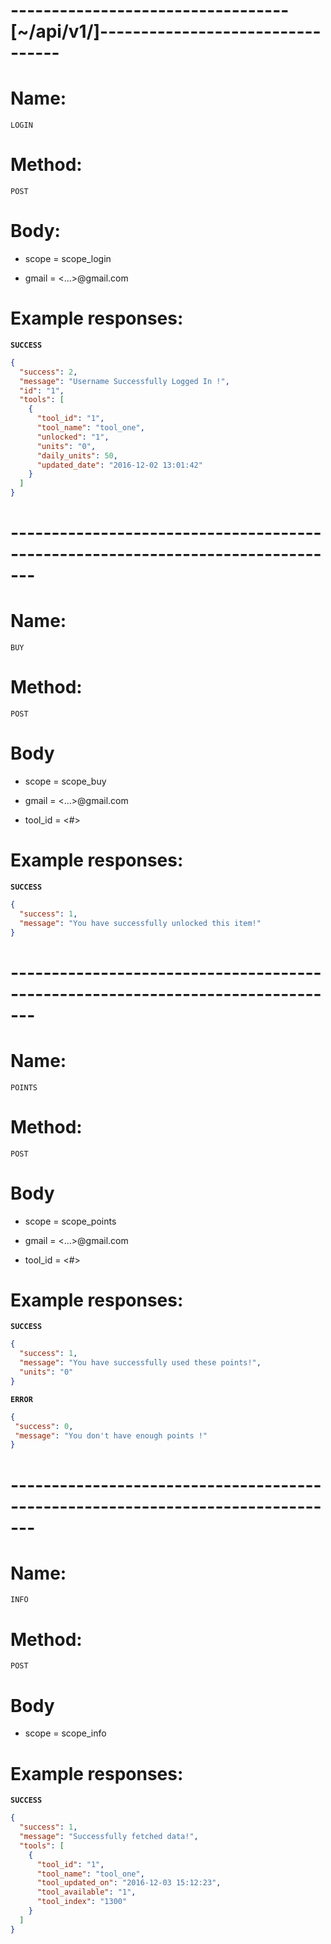 # ----------------------------------[~/api/v1/]---------------------------------


# Name: 
    LOGIN
   
# Method: 
    POST

# Body:

 - scope = scope_login
  
 - gmail = <...>@gmail.com
 
# Example responses:

**`SUCCESS`**

```json
{
  "success": 2,
  "message": "Username Successfully Logged In !",
  "id": "1",
  "tools": [
    {
      "tool_id": "1",
      "tool_name": "tool_one",
      "unlocked": "1",
      "units": "0",
      "daily_units": 50,
      "updated_date": "2016-12-02 13:01:42"
    }
  ]
}
```


# ------------------------------------------------------------------------------- 


# Name: 
    BUY
   
# Method:
    POST
   
# Body

 - scope = scope_buy

 - gmail = <...>@gmail.com

 - tool_id = <#> 
 
# Example responses:

**`SUCCESS`**

```json
{
  "success": 1,
  "message": "You have successfully unlocked this item!"
}
```


# ------------------------------------------------------------------------------- 


# Name: 
    POINTS
   
# Method: 
    POST
    
# Body

 - scope = scope_points

 - gmail = <...>@gmail.com

 - tool_id = <#>

# Example responses:

**`SUCCESS`**

```json
{
  "success": 1,
  "message": "You have successfully used these points!",
  "units": "0"
}
```
 
 **`ERROR`**
 
 ```json
{
  "success": 0,
  "message": "You don't have enough points !"
}
```

 
# ------------------------------------------------------------------------------- 
 
 
# Name: 
    INFO
   
# Method: 
    POST
    
# Body

 - scope = scope_info

# Example responses:

**`SUCCESS`**

```json
{
  "success": 1,
  "message": "Successfully fetched data!",
  "tools": [
    {
      "tool_id": "1",
      "tool_name": "tool_one",
      "tool_updated_on": "2016-12-03 15:12:23",
      "tool_available": "1",
      "tool_index": "1300"
    }
  ]
}
```
